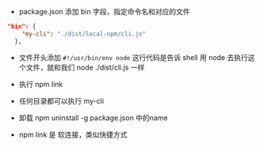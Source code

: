 - package.json 添加 bin 字段，指定命令名和对应的文件

```json
"bin": {
    "my-cli": "./dist/local-npm/cli.js"
  },
```

- 文件开头添加 `#!/usr/bin/env node`
  这行代码是告诉 shell 用 node 去执行这个文件，就和我们 node ./dist/cli.js 一样

- 执行 npm link

- 任何目录都可以执行 my-cli

- 卸载 npm uninstall -g <package-name> package.json 中的name

- npm link 是 软连接，类似快捷方式

